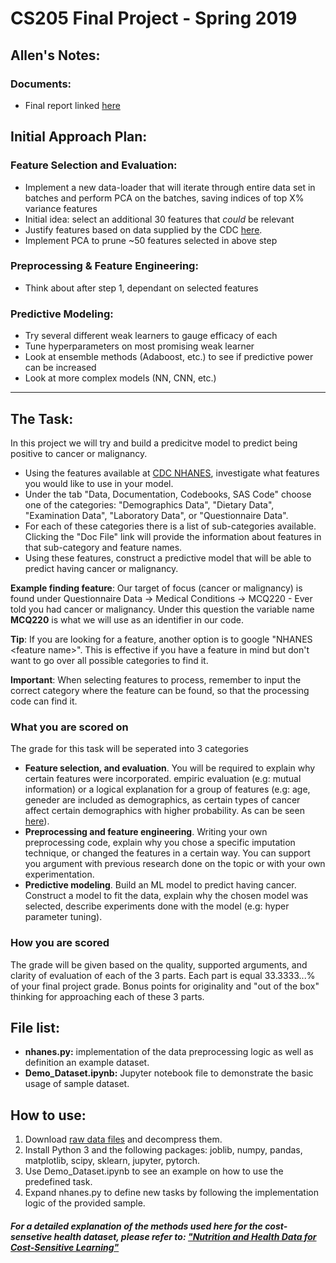 # CS205 Final Project - Spring 2019

## Allen's Notes:
### Documents:
* Final report linked [here](CS205_Final_AllenNikka.pdf)

## Initial Approach Plan:
### Feature Selection and Evaluation:
* Implement a new data-loader that will iterate through entire data set in batches and perform PCA on the batches, saving indices of top X% variance features
* Initial idea: select an additional 30 features that _could_ be relevant
* Justify features based on data supplied by the CDC [here](https://gis.cdc.gov/Cancer/USCS/DataViz.html).
* Implement PCA to prune ~50 features selected in above step

### Preprocessing & Feature Engineering:
* Think about after step 1, dependant on selected features

### Predictive Modeling:
* Try several different weak learners to gauge efficacy of each
* Tune hyperparameters on most promising weak learner
* Look at ensemble methods (Adaboost, etc.) to see if predictive power can be increased 
* Look at more complex models (NN, CNN, etc.)
___

## The Task:
In this project we will try and build a predicitve model to predict being positive to cancer or malignancy.
- Using the features available at [CDC NHANES](https://wwwn.cdc.gov/nchs/nhanes/continuousnhanes/default.aspx?BeginYear=2015), investigate what features you would like to use in your model. 
- Under the tab "Data, Documentation, Codebooks, SAS Code" choose one of the categories: "Demographics Data", "Dietary Data", "Examination Data", "Laboratory Data", or "Questionnaire Data". 
- For each of these categories there is a list of sub-categories available. Clicking the "Doc File" link will provide the information about features in that sub-category and feature names.
- Using these features, construct a predictive model that will be able to predict having cancer or malignancy.

**Example finding feature**: Our target of focus (cancer or malignancy) is found under Questionnaire Data -> Medical Conditions -> MCQ220 - Ever told you had cancer or malignancy. Under this question the variable name **MCQ220** is what we will use as an identifier in our code.

**Tip**: If you are looking for a feature, another option is to google "NHANES \<feature name\>". This is effective if you have a feature in mind but don't want to go over all possible categories to find it.

**Important**: When selecting features to process, remember to input the correct category where the feature can be found, so that the processing code can find it.
  
### What you are scored on
The grade for this task will be seperated into 3 categories
- **Feature selection, and evaluation**. You will be required to explain why certain features were incorporated. empiric evaluation (e.g: mutual information) or a logical explanation for a group of features (e.g: age, geneder are included as demographics, as certain types of cancer affect certain demographics with higher probability. As can be seen [here](https://gis.cdc.gov/Cancer/USCS/DataViz.html)).
- **Preprocessing and feature engineering**. Writing your own preprocessing code, explain why you chose a specific imputation technique, or changed the features in a certain way. You can support you argument with previous research done on the topic or with your own experimentation.
- **Predictive modeling**. Build an ML model to predict having cancer. Construct a model to fit the data, explain why the chosen model was selected, describe experiments done with the model (e.g: hyper parameter tuning).

### How you are scored
The grade will be given based on the quality, supported arguments, and clarity of evaluation of each of the 3 parts.
Each part is equal 33.3333...% of your final project grade. Bonus points for originality and "out of the box" thinking for approaching each of these 3 parts.


## File list:
- **nhanes.py:** implementation of the data preprocessing logic as well as definition an example dataset.
- **Demo_Dataset.ipynb:** Jupyter notebook file to demonstrate the basic usage of sample dataset.

## How to use:
1) Download [raw data files](https://drive.google.com/file/d/1hFp7O747408D8t5442f0Sjit7wXKXI1z/view?usp=sharing) and decompress them.
2) Install Python 3 and the following packages: joblib, numpy, pandas, matplotlib, scipy, sklearn, jupyter, pytorch.
3) Use Demo_Dataset.ipynb to see an example on how to use the predefined task.
4) Expand nhanes.py to define new tasks by following the implementation logic of the provided sample.


##### For a detailed explanation of the methods used here for the cost-sensetive health dataset, please refer to: ["Nutrition and Health Data for Cost-Sensitive Learning"](https://arxiv.org/abs/1902.07102)
